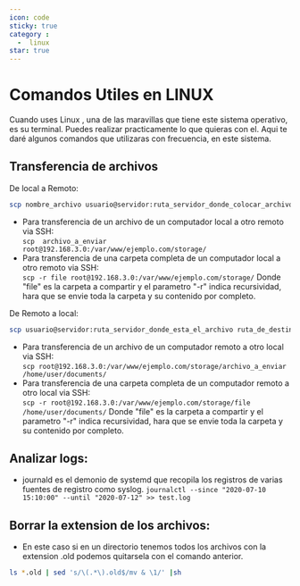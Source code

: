 ```yaml
---
icon: code
sticky: true
category :
  -  linux
star: true
---
```

# Comandos Utiles en LINUX
Cuando uses Linux , una de las maravillas que tiene este sistema operativo, es su terminal.
Puedes realizar practicamente lo que quieras con el.
Aqui te daré algunos comandos que utilizaras con frecuencia, en este sistema.

## Transferencia de archivos
De local a Remoto:
```sh
scp nombre_archivo usuario@servidor:ruta_servidor_donde_colocar_archivo
```
+ Para transferencia de un archivo de un computador local a otro remoto via SSH:<br>
`scp  archivo_a_enviar root@192.168.3.0:/var/www/ejemplo.com/storage/`
+ Para transferencia de una carpeta completa de un computador local a otro remoto via SSH:<br>
`scp -r file root@192.168.3.0:/var/www/ejemplo.com/storage/`
Donde "file" es la carpeta a compartir y el parametro "-r" indica recursividad, hara que se envie toda la carpeta y su contenido por completo.

De Remoto a local:
```sh
scp usuario@servidor:ruta_servidor_donde_esta_el_archivo ruta_de_destino_local
```
+ Para transferencia de un archivo de un computador remoto a otro local via SSH:<br>
`scp root@192.168.3.0:/var/www/ejemplo.com/storage/archivo_a_enviar /home/user/documents/`
+ Para transferencia de una carpeta completa de un computador remoto a otro local via SSH:<br>
`scp -r root@192.168.3.0:/var/www/ejemplo.com/storage/file /home/user/documents/`
Donde "file" es la carpeta a compartir y el parametro "-r" indica recursividad, hara que se envie toda la carpeta y su contenido por completo.

## Analizar logs:
+ journald es el demonio de systemd que recopila los registros de varias fuentes de registro como syslog.
`journalctl --since "2020-07-10 15:10:00" --until "2020-07-12" >> test.log`

## Borrar la extension de los archivos:
+ En este caso si en un directorio tenemos todos los archivos con la extension .old  podemos quitarsela con el comando anterior.
```sh
ls *.old | sed 's/\(.*\).old$/mv & \1/' |sh
```

